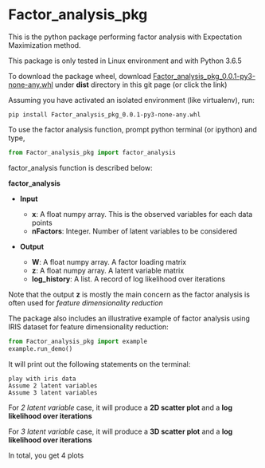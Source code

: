 # Factor_analysis_pkg

This is the python package performing factor analysis with Expectation Maximization method. 

This package is only tested in Linux environment and with Python 3.6.5

To download the package wheel, download [Factor_analysis_pkg_0.0.1-py3-none-any.whl](https://github.com/kdk411/Factor_analysis/raw/master/dist/Factor_analysis_pkg-0.0.1-py3-none-any.whl) under **dist** directory in this git page (or click the link)

Assuming you have activated an isolated environment (like virtualenv), run:

```
pip install Factor_analysis_pkg_0.0.1-py3-none-any.whl
```

To use the factor analysis function, prompt python terminal (or ipython) and type,

```python
from Factor_analysis_pkg import factor_analysis
```

factor_analysis function is described below:

**factor_analysis**
* **Input** 
	* **x**: A float numpy array. This is the observed variables for each data points 
	* **nFactors**: Integer. Number of latent variables to be considered

* **Output**
	* **W**: A float numpy array. A factor loading matrix
	* **z**: A float numpy array. A latent variable matrix
	* **log_history**: A list. A record of log likelihood over iterations

Note that the output **z** is mostly the main concern as the factor analysis is often used for *feature dimensionality reduction*

The package also includes an illustrative example of factor analysis using IRIS dataset for feature dimensionality reduction:

```python
from Factor_analysis_pkg import example
example.run_demo()
```

It will print out the following statements on the terminal:

```
play with iris data
Assume 2 latent variables
Assume 3 latent variables
```

For *2 latent variable* case, it will produce a **2D scatter plot** and a **log likelihood over iterations**

For *3 latent variable* case, it will produce a **3D scatter plot** and a **log likelihood over iterations**

In total, you get 4 plots